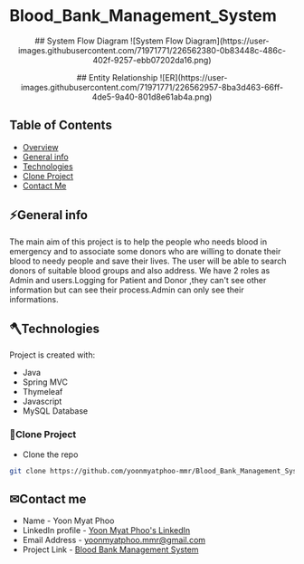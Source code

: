 # Blood_Bank_Management_System

<p align="center">
<a name="overview"></a>
## System Flow Diagram
![System Flow Diagram](https://user-images.githubusercontent.com/71971771/226562380-0b83448c-486c-402f-9257-ebb07202da16.png)
</p>

<p align="center">
<a name="overview"></a>
## Entity Relationship
![ER](https://user-images.githubusercontent.com/71971771/226562957-8ba3d463-66ff-4de5-9a40-801d8e61ab4a.png)
</p>
	
## Table of Contents
* [Overview](#overview)
* [General info](#general-info)
* [Technologies](#technologies)
* [Clone Project](#clone-project)
* [Contact Me](#contact)


<a name="general-info"></a>
## ⚡General info
The main aim of this project is to help the people who needs blood in emergency and to associate some donors who are willing to donate their blood to needy people and save their lives. The user will be able to
  search donors of suitable blood groups and also address. We have 2 roles as Admin and users.Logging for Patient and Donor ,they can't see other information but can see their process.Admin can only see their informations.
	
  <a name="technologies"></a>
## 🪓Technologies
Project is created with:
* Java
* Spring MVC
* Thymeleaf
* Javascript
* MySQL Database

 <a name="clone-project"></a>
### 🥡Clone Project
* Clone the repo
```sh
git clone https://github.com/yoonmyatphoo-mmr/Blood_Bank_Management_System.git
```

 <a name="contact"></a>
 ## ✉Contact me
   * Name - Yoon Myat Phoo 
   * LinkedIn profile - [Yoon Myat Phoo's LinkedIn](https://www.linkedin.com/in/yoon-myat-phoo-9b32531b7/)
   * Email Address - yoonmyatphoo.mmr@gmail.com
   * Project Link - [Blood Bank Management System](https://github.com/yoonmyatphoo-mmr/Blood_Bank_Management_System)
    
    	



